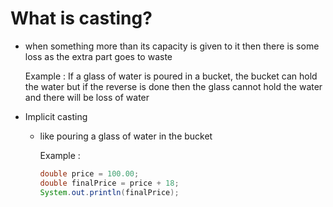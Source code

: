 # What is casting? 
- when something more than its capacity is given to it then there is some loss as the extra part goes to waste

  Example : If a glass of water is poured in a bucket, the bucket can hold the water but if the reverse is done then the glass
  cannot hold the water and there will be loss of water

- Implicit casting
  - like pouring a glass of water in the bucket
 
    Example :
    ``` java
    double price = 100.00;
    double finalPrice = price + 18;
    System.out.println(finalPrice);
